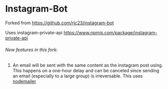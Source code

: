 # Instagram-Bot 

Forked from https://github.com/rjc23/instagram-bot

Uses instagram-private-api https://www.npmjs.com/package/instagram-private-api

###### New features in this fork:
<ol>
  <li>An email will be sent with the same content as the instagram post using. This happens on a one-hour delay and can be canceled since sending an email (especially to a large group) is irreversable. This uses <a href="https://www.npmjs.com/package/nodemailer">nodemailer</a>
  </li>
</ol>
